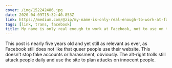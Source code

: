 ```yaml
---
cover: /img/152242486.jpg
date: 2020-04-09T15:32:40.853Z
link: https://medium.com/@zip/my-name-is-only-real-enough-to-work-at-facebook-not-to-use-on-the-site-c37daf3f4b03
tags: [link, trans, facebook]
title: My name is only real enough to work at Facebook, not to use on the site
---
```


This post is nearly five years old and yet still as relevant as ever, as Facebook still does not like that queer people use their website. This doesn't stop fake accounts or harassment, obviously. The alt-right trolls still attack people daily and use the site to plan attacks on innocent people.
